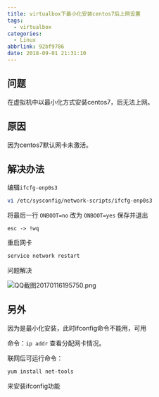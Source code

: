 ```yaml
---
title: virtualbox下最小化安装centos7后上网设置
tags:
  - virtualbox
categories:
  - Linux
abbrlink: 92bf9786
date: 2018-09-01 21:31:10
---
```


## 问题
在虚拟机中以最小化方式安装centos7，后无法上网。
## 原因
因为centos7默认网卡未激活。
## 解决办法
编辑`ifcfg-enp0s3`
```bash
vi /etc/sysconfig/network-scripts/ifcfg-enp0s3
```
将最后一行 `ONBOOT=no` 改为 `ONBOOT=yes`
保存并退出
```
esc -> !wq
```
重启网卡
```bash
service network restart
```
问题解决


<!--more-->


![QQ截图20170116195750.png][1]

## 另外
因为是最小化安装，此时ifconfig命令不能用，可用

命令：`ip addr`  查看分配网卡情况。

联网后可运行命令：
```bash
yum install net-tools
```
来安装ifconfig功能


  [1]: https://simayubocc.oss-cn-hangzhou.aliyuncs.com/img/2017/01/2379295140.png